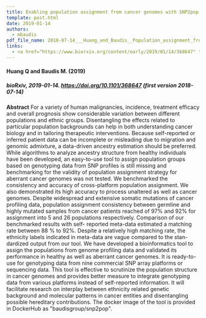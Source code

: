 ```yaml
---
title: Enabling population assignment from cancer genomes with SNP2pop
template: post.html 
date: 2019-01-14
authors:
  - mbaudis
pdf_file_name: 2018-07-14___Huang_and_Baudis__Population_assignment_from_cancer_genome_data__biorXiv.pdf
links:
  - <a href="https://www.biorxiv.org/content/early/2019/01/14/368647" target="_blank">[bioRxiv]</a>
---
```


#### Huang Q and Baudis M. (2019)
##### bioRxiv, 2019-01-14. https://doi.org/10.1101/368647 (first version 2018-07-14)

**Abstract** For a variety of human malignancies, incidence, treatment efficacy and overall prognosis show considerable variation between different populations and ethnic groups. Disentangling the effects related to particular population backgrounds can help in both understanding cancer biology and in tailoring therapeutic interventions. Because self-reported or inferred patient data can be incomplete or misleading due to migration and genomic admixture, a data-driven ancestry estimation should be preferred. While algorithms to analyze ancestry structure from healthy individuals have been developed, an easy-to-use tool to assign population groups based on genotyping data from SNP profiles is still missing and benchmarking for the validity of population assignment strategy for aberrant cancer genomes was not tested.<!--more--> We benchmarked the consistency and accuracy of cross-platform population assignment. We also demonstrated its high accuracy to process unaltered as well as cancer genomes. Despite widespread and extensive somatic mutations of cancer profiling data, population assignment consistency between germline and highly mutated samples from cancer patients reached of 97% and 92% for assignment into 5 and 26 populations respectively. Comparison of our benchmarked results with self- reported meta-data estimated a matching rate between 88 % to 92%. Despite a relatively high matching rate, the ethnicity labels indicated in meta-data are vague compared to the stan- dardized output from our tool. We have developed a bioinformatics tool to assign the populations from genome profiling data and validated its performance in healthy as well as aberrant cancer genomes. It is ready-to-use for genotyping data from nine commercial SNP array platforms or sequencing data. This tool is effective to scrutinize the population structure in cancer genomes and provides better measure to integrate genotyping data from various platforms instead of self-reported information. It will facilitate research on interplay between ethnicity related genetic background and molecular patterns in cancer entities and disentangling possible hereditary contributions. The docker image of the tool is provided in DockerHub as "baudisgroup/snp2pop".
